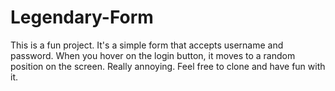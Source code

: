 # Legendary-Form

This is a fun project. It's a simple form that accepts username and password. When you hover on the login button, it moves to a random position on the screen. Really annoying. Feel free to clone and have fun with it.
